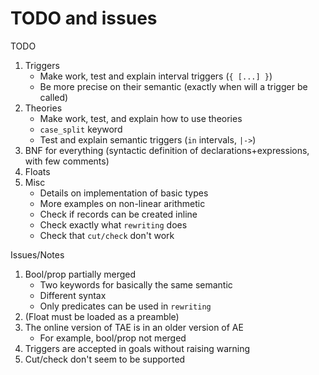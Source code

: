  
# TODO and issues

TODO
1. Triggers
    * Make work, test and explain interval triggers (`{ [...] }`)
    * Be more precise on their semantic (exactly when will a trigger be called)
2. Theories
    * Make work, test, and explain how to use theories
    * `case_split` keyword
    * Test and explain semantic triggers (`in` intervals, `|->`)
3. BNF for everything (syntactic definition of declarations+expressions, with few comments)
4. Floats
5. Misc
    * Details on implementation of basic types
    * More examples on non-linear arithmetic
    * Check if records can be created inline
    * Check exactly what `rewriting` does
    * Check that `cut/check` don't work

Issues/Notes
1. Bool/prop partially merged
    * Two keywords for basically the same semantic
    * Different syntax
    * Only predicates can be used in `rewriting`
2. (Float must be loaded as a preamble)
3. The online version of TAE is in an older version of AE
    * For example, bool/prop not merged
4. Triggers are accepted in goals without raising warning
5. Cut/check don't seem to be supported
